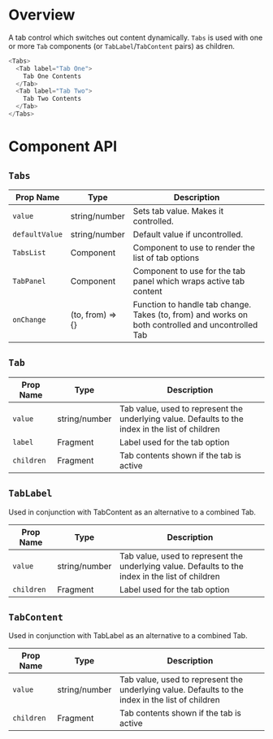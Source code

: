 # Overview

A tab control which switches out content dynamically. `Tabs` is used with one or more `Tab` components (or `TabLabel`/`TabContent` pairs) as children.

~~~js
<Tabs>
  <Tab label="Tab One">
    Tab One Contents
  </Tab>
  <Tab label="Tab Two">
    Tab Two Contents
  </Tab>
</Tabs>
~~~

# Component API

## `Tabs`

| Prop Name | Type | Description |
| --------- | ---- | ----------- |
| `value` | string/number | Sets tab value. Makes it controlled. |
| `defaultValue` | string/number | Default value if uncontrolled. |
| `TabsList` | Component | Component to use to render the list of tab options |
| `TabPanel` | Component | Component to use for the tab panel which wraps active tab content |
| `onChange` | (to, from) => {} | Function to handle tab change. Takes (to, from) and works on both controlled and uncontrolled Tab |

## `Tab`

| Prop Name | Type | Description |
| --------- | ---- | ----------- |
| `value` | string/number | Tab value, used to represent the underlying value. Defaults to the index in the list of children |
| `label` | Fragment | Label used for the tab option |
| `children` | Fragment | Tab contents shown if the tab is active |

## `TabLabel`
Used in conjunction with TabContent as an alternative to a combined Tab.

| Prop Name | Type | Description |
| --------- | ---- | ----------- |
| `value` | string/number | Tab value, used to represent the underlying value. Defaults to the index in the list of children |
| `children` | Fragment | Label used for the tab option |

## `TabContent`
Used in conjunction with TabLabel as an alternative to a combined Tab.

| Prop Name | Type | Description |
| --------- | ---- | ----------- |
| `value` | string/number | Tab value, used to represent the underlying value. Defaults to the index in the list of children |
| `children` | Fragment | Tab contents shown if the tab is active |
